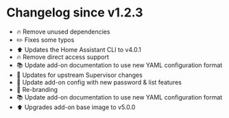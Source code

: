# Changelog since v1.2.3
- :fire: Remove unused dependencies 
- :pencil2: Fixes some typos 
- :arrow_up: Updates the Home Assistant CLI to v4.0.1 
- :fire: Remove direct access support 
- :books: Update add-on documentation to use new YAML configuration format 
- :hammer: Updates for upstream Supervisor changes 
- :hammer: Update add-on config with new password & list features 
- :hammer: Re-branding 
- :books: Update add-on documentation to use new YAML configuration format 
- :arrow_up: Upgrades add-on base image to v5.0.0 
